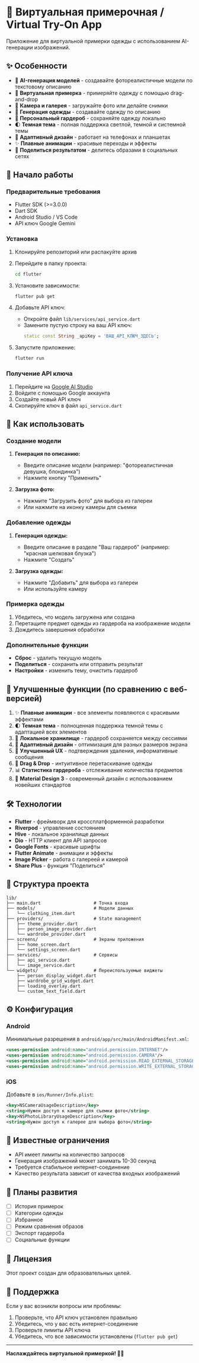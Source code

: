 # 🎨 Виртуальная примерочная / Virtual Try-On App

Приложение для виртуальной примерки одежды с использованием AI-генерации изображений.

## ✨ Особенности

- 🤖 **AI-генерация моделей** - создавайте фотореалистичные модели по текстовому описанию
- 👗 **Виртуальная примерка** - примеряйте одежду с помощью drag-and-drop
- 📸 **Камера и галерея** - загружайте фото или делайте снимки
- 🎨 **Генерация одежды** - создавайте одежду по описанию
- 💾 **Персональный гардероб** - сохраняйте одежду локально
- 🌓 **Темная тема** - полная поддержка светлой, темной и системной темы
- 📱 **Адаптивный дизайн** - работает на телефонах и планшетах
- ✨ **Плавные анимации** - красивые переходы и эффекты
- 🔄 **Поделиться результатом** - делитесь образами в социальных сетях

## 🚀 Начало работы

### Предварительные требования

- Flutter SDK (>=3.0.0)
- Dart SDK
- Android Studio / VS Code
- API ключ Google Gemini

### Установка

1. Клонируйте репозиторий или распакуйте архив
2. Перейдите в папку проекта:
   ```bash
   cd flutter
   ```

3. Установите зависимости:
   ```bash
   flutter pub get
   ```

4. Добавьте API ключ:
   - Откройте файл `lib/services/api_service.dart`
   - Замените пустую строку на ваш API ключ:
     ```dart
     static const String _apiKey = 'ВАШ_API_КЛЮЧ_ЗДЕСЬ';
     ```

5. Запустите приложение:
   ```bash
   flutter run
   ```

### Получение API ключа

1. Перейдите на [Google AI Studio](https://makersuite.google.com/app/apikey)
2. Войдите с помощью Google аккаунта
3. Создайте новый API ключ
4. Скопируйте ключ в файл `api_service.dart`

## 📱 Как использовать

### Создание модели

1. **Генерация по описанию:**
   - Введите описание модели (например: "фотореалистичная девушка, блондинка")
   - Нажмите кнопку "Применить"

2. **Загрузка фото:**
   - Нажмите "Загрузить фото" для выбора из галереи
   - Или нажмите на иконку камеры для съемки

### Добавление одежды

1. **Генерация одежды:**
   - Введите описание в разделе "Ваш гардероб" (например: "красная шелковая блузка")
   - Нажмите "Создать"

2. **Загрузка одежды:**
   - Нажмите "Добавить" для выбора из галереи
   - Или используйте камеру

### Примерка одежды

1. Убедитесь, что модель загружена или создана
2. Перетащите предмет одежды из гардероба на изображение модели
3. Дождитесь завершения обработки

### Дополнительные функции

- **Сброс** - удалить текущую модель
- **Поделиться** - сохранить или отправить результат
- **Настройки** - изменить тему, очистить гардероб

## 🎨 Улучшенные функции (по сравнению с веб-версией)

1. ✨ **Плавные анимации** - все элементы появляются с красивыми эффектами
2. 🌓 **Темная тема** - полноценная поддержка темной темы с адаптацией всех элементов
3. 💾 **Локальное хранилище** - гардероб сохраняется между сессиями
4. 📱 **Адаптивный дизайн** - оптимизация для разных размеров экрана
5. 🎯 **Улучшенный UX** - подтверждения удаления, информативные сообщения
6. 🔄 **Drag & Drop** - интуитивное перетаскивание одежды
7. 📊 **Статистика гардероба** - отслеживание количества предметов
8. 🎨 **Material Design 3** - современный дизайн с использованием новейших стандартов

## 🛠️ Технологии

- **Flutter** - фреймворк для кроссплатформенной разработки
- **Riverpod** - управление состоянием
- **Hive** - локальное хранилище данных
- **Dio** - HTTP клиент для API запросов
- **Google Fonts** - красивые шрифты
- **Flutter Animate** - анимации и эффекты
- **Image Picker** - работа с галереей и камерой
- **Share Plus** - функция "Поделиться"

## 📁 Структура проекта

```
lib/
├── main.dart                    # Точка входа
├── models/                      # Модели данных
│   └── clothing_item.dart
├── providers/                   # State management
│   ├── theme_provider.dart
│   ├── person_image_provider.dart
│   └── wardrobe_provider.dart
├── screens/                     # Экраны приложения
│   ├── home_screen.dart
│   └── settings_screen.dart
├── services/                    # Сервисы
│   ├── api_service.dart
│   └── image_service.dart
└── widgets/                     # Переиспользуемые виджеты
    ├── person_display_widget.dart
    ├── wardrobe_grid_widget.dart
    ├── loading_overlay.dart
    └── custom_text_field.dart
```

## ⚙️ Конфигурация

### Android

Минимальные разрешения в `android/app/src/main/AndroidManifest.xml`:
```xml
<uses-permission android:name="android.permission.INTERNET"/>
<uses-permission android:name="android.permission.CAMERA"/>
<uses-permission android:name="android.permission.READ_EXTERNAL_STORAGE"/>
<uses-permission android:name="android.permission.WRITE_EXTERNAL_STORAGE"/>
```

### iOS

Добавьте в `ios/Runner/Info.plist`:
```xml
<key>NSCameraUsageDescription</key>
<string>Нужен доступ к камере для съемки фото</string>
<key>NSPhotoLibraryUsageDescription</key>
<string>Нужен доступ к галерее для выбора фото</string>
```

## 🐛 Известные ограничения

- API имеет лимиты на количество запросов
- Генерация изображений может занимать 10-30 секунд
- Требуется стабильное интернет-соединение
- Качество результата зависит от качества входных изображений

## 🔮 Планы развития

- [ ] История примерок
- [ ] Категории одежды
- [ ] Избранное
- [ ] Режим сравнения образов
- [ ] Экспорт гардероба
- [ ] Социальные функции

## 📄 Лицензия

Этот проект создан для образовательных целей.

## 🤝 Поддержка

Если у вас возникли вопросы или проблемы:
1. Проверьте, что API ключ установлен правильно
2. Убедитесь, что у вас есть интернет-соединение
3. Проверьте лимиты API ключа
4. Убедитесь, что все зависимости установлены (`flutter pub get`)

---

**Наслаждайтесь виртуальной примеркой! 👗✨**
